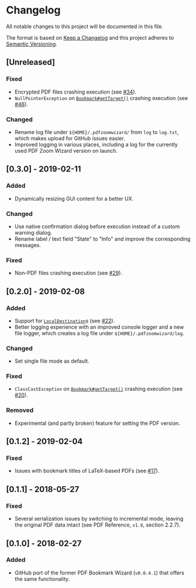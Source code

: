 # Changelog

All notable changes to this project will be documented in this file.

The format is based on [Keep a Changelog](https://keepachangelog.com/en/1.0.0/) and this project adheres to [Semantic Versioning](https://semver.org/spec/v2.0.0.html).

## [Unreleased]

### Fixed

- Encrypted PDF files crashing execution (see [#34](https://github.com/beatngu13/pdf-zoom-wizard/issues/34)).
- `NullPointerException` on [`Bookmark#getTarget()`](http://clown.sourceforge.net/docs/api/org/pdfclown/documents/interaction/navigation/document/Bookmark.html#getTarget()) crashing execution (see [#46](https://github.com/beatngu13/pdf-zoom-wizard/issues/46)).

### Changed

- Rename log file under `${HOME}/.pdfzoomwizard/` from `log` to `log.txt`, which makes upload for GitHub issues easier.
- Improved logging in various places, including a log for the currently used PDF Zoom Wizard version on launch.

## [0.3.0] - 2019-02-11

### Added

- Dynamically resizing GUI content for a better UX.

### Changed

- Use native confirmation dialog before execution instead of a custom warning dialog.
- Rename label / text field "State" to "Info" and improve the corresponding messages.

### Fixed

- Non-PDF files crashing execution (see [#29](https://github.com/beatngu13/pdf-zoom-wizard/issues/29)).

## [0.2.0] - 2019-02-08

### Added

- Support for [`LocalDestination`](http://clown.sourceforge.net/docs/api/org/pdfclown/documents/interaction/navigation/document/LocalDestination.html)s (see [#22](https://github.com/beatngu13/pdf-zoom-wizard/issues/22)).
- Better logging experience with an improved console logger and a new file logger, which creates a log file under `${HOME}/.pdfzoomwizard/log`.

### Changed

- Set single file mode as default.

### Fixed

- `ClassCastException` on [`Bookmark#getTarget()`](http://clown.sourceforge.net/docs/api/org/pdfclown/documents/interaction/navigation/document/Bookmark.html#getTarget()) crashing execution (see [#20](https://github.com/beatngu13/pdf-zoom-wizard/issues/20)).

### Removed

- Experimental (and partly broken) feature for setting the PDF version.

## [0.1.2] - 2019-02-04

### Fixed

- Issues with bookmark titles of LaTeX-based PDFs (see [#17](https://github.com/beatngu13/pdf-zoom-wizard/issues/17)).

## [0.1.1] - 2018-05-27

### Fixed

- Several serialization issues by switching to incremental mode, leaving the original PDF data intact (see PDF Reference, `v1.6`, section 2.2.7).

## [0.1.0] - 2018-02-27

### Added

- GitHub port of the former PDF Bookmark Wizard (`v0.0.4.1`) that offers the same functionality.
